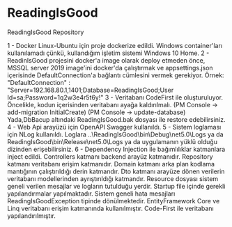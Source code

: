 # ReadingIsGood
ReadingIsGood Repository

1 - Docker Linux-Ubuntu için proje dockerize edildi. Windows container'ları kullanılamadı çünkü, kullandığım işletim sistemi Windows 10 Home.
2 - ReadinIsGood projesini docker'a image olarak deploy etmeden önce, MSSQL server 2019 image'ini docker'da çalıştırmak ve appsettings.json
içerisinde DefaultConnection'a bağlantı cümlesini vermek gerekiyor.
Örnek: "DefaultConnection" : "Server=192.168.80.1,1401;Database=ReadingIsGood;User Id=sa;Password=1q2w3e4r5t6y!"
3 - Veritabanı CodeFirst ile oluşturuluyor. Öncelikle, kodun içerisinden veritabanı ayağa kaldırılmalı.
(PM Console -> add-migration InitialCreate)
(PM Console -> update-database)
Yada,DbBacup altındaki ReadingIsGood.bak dosyası ile restore edebilirsiniz.
4 - Web Api arayüzü için OpenAPI Swagger kullanıldı.
5 - Sistem loglaması için NLog kullanıldı. Loglara ..\ReadingIsGood\bin\Debug\net5.0\Logs ya da ReadingIsGood\bin\Release\net5.0\Logs ya da uygulamanın 
yüklü olduğu dizinden erişebilirsiniz.
6 - Dependency Injection ile bağımlılıklar katmanlara inject edildi.
Controllers katmanı backend arayüz katmanıdır.
Repository katmanı veritabanı erişim katmanıdır.
Domain katmanı arka plan kodlama mantığının çalıştırıldığı derin katmandır.
Dto katmanı arayüze dönen verilerin veritabanı modellerinden ayrıştırıldığı katmandır.
Resource dosyası sistem geneli verilen mesajlar ve logların tutulduğu yerdir.
Startup file içinde gerekli yapılandırmalar yapılmaktadır.
Sistem geneli hata mesajları ReadingIsGoodException tipinde dönülmektedir.
EntityFramework Core ve Linq veritabanı erişim katmanında kullanılmıştır.
Code-First ile veritabanı yapılandırılmıştır.